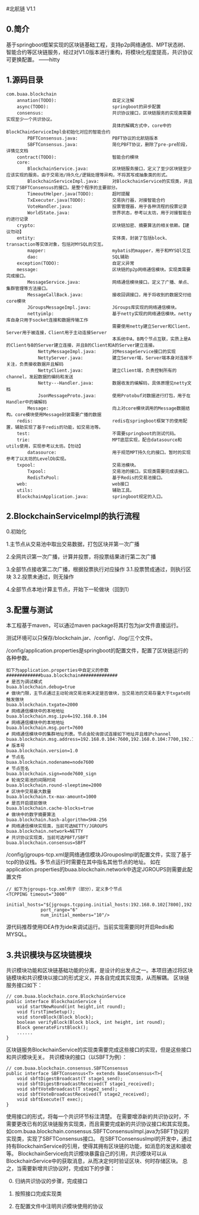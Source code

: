 
#北航链 V1.1
## 0.简介
基于springboot框架实现的区块链基础工程，支持p2p网络通信、MPT状态树、智能合约等区块链服务，经过对V1.0版本进行重构，将模块化程度提高，共识协议可更换配置。  ——hitty
## 1.源码目录
```
com.buaa.blockchain
    annation(TODO):                     自定义注解 
    async(TODO):                        springboot的异步配置
    consensus:                          共识协议接口，区块链服务的实现类需要实现至少一个共识协议。
                                        具体的解耦方式中，core中的BlockChainServiceImpl会初始化对应的智能合约
        PBFTConsensus.java:             PBFT协议的北航链版本
        SBFTConsensus.java:             简化PBFT协议，删除了pre-pre阶段，详情见文档
    contract(TODO):                     智能合约模块
    core:
        BlockchainService.java:         区块链服务接口，定义了至少区块链至少应该实现的服务。由于交易池/持久化/逻辑处理等异构，不将其写成抽象类的形式。
        BlockchainServiceImpl.java:     对BlockchainService的实现类，并且实现了SBFTConsensus的接口。是整个程序的主要部分。   
        TimeoutHelper.java(TODO):       超时提醒
        TxExecuter.java(TODO):          交易执行器，对接智能合约
        VoteHandler.java:               投票管理器，用于各种流程的投票记录
        WorldState.java:                世界状态，参考以太坊，用于对接智能合约进行记录
    crypto:                             区块链加密、摘要算法的相关依赖。【建议勿动】
    entity:                             实体类，封装了包括block、transaction等实体对象，包括对MYSQL的交互。
        mapper:                         mybatis的mapper，用于和MYSQl交互
        dao:                            SQL辅助
    exception(TODO):                    自定义异常
    message:                            区块链的p2p网络通信模块。实现类需要完成接口。
        MessageService.java:            网络通信模块接口。定义了广播、单点、集群管理等方法接口。
        MessageCallBack.java:           接收回调接口，用于将收到的数据交付给core模块
        JGroupsMessageImpl.java:        JGroups库实现的网络通信模块。
        nettyimlp:                      基于netty实现的网络通信模块。netty库自身只用于socket连接和数据传输工作
                                        需要使用netty建立Server和Client，Server用于被连接，Client用于主动连接Server
                                        本系统中A，B两个节点互联，实质上是A的Client与B的Server建立连接，并且B的Client和A的Server建立连接。
            NettyMessageImpl.java:      对MessageService接口的实现
            NettyServer.java:           建立Server端，Server端本身对连接不关注，负责接收数据并且解码
            NettyClient.java:           建立Client端，负责控制所有的channel，发起数据的编码和发送
            Netty---Handler.java:       数据收发的编解码，具体原理见netty文档
            JsonMessageProto.java:      使用Protobuf对数据进行打包，用于在Handler中的编解码
        Message:                        向上对core模块调用的Message数据结构。core模块使用Message封装需要广播的数据              
    redis:                              redis在springboot框架下的使用配置，辅助实现了基于redis的功能，如交易池等。
    test:                               不需要springboot的测试代码。
    trie:                               MPT底层实现，配合datasource和utils使用，实现参考以太坊。【勿动】
        datasource:                     用于规范MPT持久化的接口。暂时的实现参考了以太坊的LevelDb实现。
    txpool:                             交易池模块。
        Txpool:                         交易池的接口。实现类需要完成该接口。
        RedisTxPool:                    基于Redis的交易池接口。
    web:                                web接口
    utils:                              辅助工具。
    BlockchainApplication.java:         springboot规定的入口。
```

## 2.BlockchainServiceImpl的执行流程

0.初始化

1.主节点从交易池中取出交易数据，打包区块并第一次广播

2.全网共识第一次广播，计算并投票，将投票结果进行第二次广播

3.全部节点接收第二次广播，根据投票执行对应操作
    3.1.投票赞成通过，则执行区块
    3.2.投票未通过，则无操作
    
4.全部节点本地计算主节点，开始下一轮做块（回到1）

## 3.配置与测试
本工程基于maven，可以通过maven package将其打包为jar文件直接运行。

测试环境可以只保存/blockchain.jar、/config/、/log/三个文件。

/config/application.properties是springboot的配置文件，配置了区块链运行的各种参数。
```
如下为application.properties中自定义的参数
#############buaa.blockchain##############
# 是否为调试模式
buaa.blockchain.debug=true 
# 做块门限，主节点通过主动轮询交易池来决定是否做块，当交易池的交易存量大于txgate则触发做块     
buaa.blockchain.txgate=2000
# 网络通信模块中的本地地址
buaa.blockchain.msg.ipv4=192.168.0.104
# 网络通信模块中的本地地址
buaa.blockchain.msg.port=7600
# 网络通信模块中的集群地址列表。节点会轮询尝试连接如下地址并且维护channel
buaa.blockchain.msg.address=192.168.0.104:7600,192.168.0.104:7700,192.168.0.104:7800,192.168.0.104:7900
# 版本号
buaa.blockchain.version=1.0
# 节点名
buaa.blockchain.nodename=node7600
# 节点签名
buaa.blockchain.sign=node7600_sign
# 轮询交易池的间隔时间
buaa.blockchain.round-sleeptime=2000
# 区块中交易最大数量
buaa.blockchain.tx-max-amount=1000
# 是否开启提前做块
buaa.blockchain.cache-blocks=true
# 做块中的数字摘要算法
buaa.blockchain.hash-algorithm=SHA-256
# 网络通信模块实现类，当前可选NETTY/JGROUPS
buaa.blockchain.network=NETTY
# 共识协议实现类，当前可选PBFT/SBFT
buaa.blockchain.consensus=SBFT

```

/config/jgroups-tcp.xml是网络通信模块JGrouposImpl的配置文件，实现了基于tcp的协议栈。多节点运行时需要在其中指名其他节点的地址。
如在application.properties的buaa.blockchain.network中选定JGROUPS则需要此配置文件
```
// 如下为jgroups-tcp.xml例子（部分），定义多个节点
<TCPPING timeout="3000"
             initial_hosts="${jgroups.tcpping.initial_hosts:192.168.0.102[7800],192.168.0.102[7700],192.168.0.102[7701]}"
             port_range="6"
             num_initial_members="10"/>
```

源代码推荐使用IDEA作为ide来调试运行。当前实现需要同时开启Redis和MYSQL。

## 3.共识模块与区块链模块
共识模块功能和区块链基础功能的分离，是设计的出发点之一。本项目通过将区块链模块和共识模块以接口的形式定义，并各自完成其实现类，从而解耦。
区块链服务接口如下：
```
// com.buaa.blockchain.core.BlockchainService
public interface BlockchainService {
    void startNewRound(int height,int round);
    void firstTimeSetup();
    void storeBlock(Block block);
    boolean verifyBlock(Block block, int height, int round);
    Block generateFirstBlock();
    ......
}
```
区块链服务BlockchainService的实现类需要完成这些接口的实现，但是这些接口和共识模块无关。
共识模块的接口（以SBFT为例）：
```
// com.buaa.blockchain.consensus.SBFTConsensus
public interface SBFTConsensus<T> extends BaseConsensus<T>{
    void sbftDigestBroadcast(T stage1_send);
    void sbftDigestBroadcastReceived(T stage1_received);
    void sbftVoteBroadcast(T stage2_send);
    void sbftVoteBroadcastReceived(T stage2_received);
    void sbftExecute(T exec);
}
```
使用接口的形式，将每一个共识环节标注清楚。
在需要增添新的共识协议时，不需要更改已有的区块链服务实现类，而且需要完成新的共识协议接口和其实现类。
如com.buaa.blockchain.consensus.SBFTConsensusImpl.java为SBFT协议的实现类，实现了SBFTConsensus接口。
在SBFTConsensusImpl的开发中，通过持有BlockchainService的引用，使得其拥有区块链的功能，如消息的发送和接收等。
BlockchainService向共识模块暴露自己的引用，共识模块可以从BlockchainService中的获取消息，从而决定何时验证区块、何时存储区块。
总之，当需要新增共识协议时，完成如下的步骤：

0. 归纳共识协议的步骤，完成接口

1. 按照接口完成实现类

2. 在配置文件中注明共识模块使用的协议
